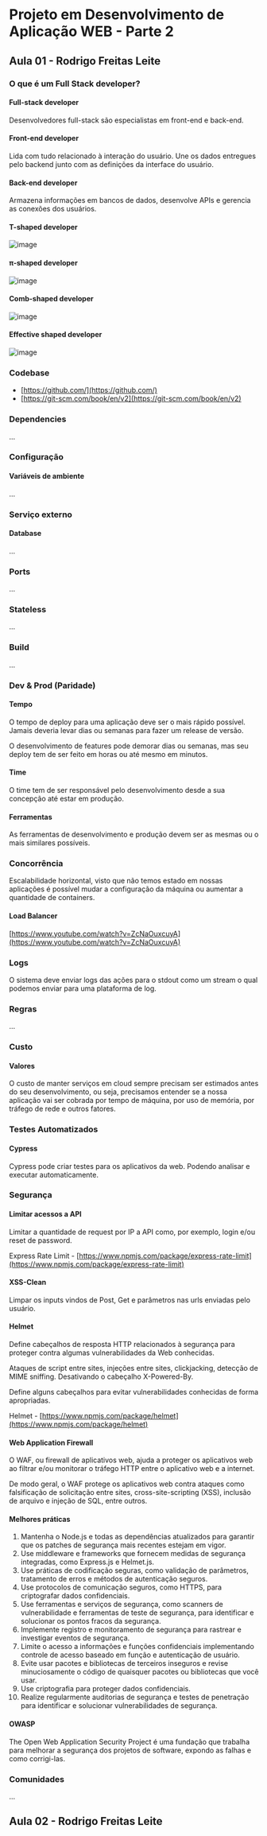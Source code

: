 # Projeto em Desenvolvimento de Aplicação WEB - Parte 2

## Aula 01 - Rodrigo Freitas Leite

### O que é um Full Stack developer?

#### Full-stack developer

Desenvolvedores full-stack são especialistas em front-end e back-end.

#### Front-end developer

Lida com tudo relacionado à interação do usuário. Une os dados entregues pelo backend junto com as definições da interface do usuário.

#### Back-end developer

Armazena informações em bancos de dados, desenvolve APIs e gerencia as conexões dos usuários.

#### T-shaped developer

![image](https://github.com/jpcmf/GraduateProgram-FullStack-2023/assets/1216136/41bf25ab-1b19-4f66-99a5-f029c02ba084)

#### π-shaped developer

![image](https://github.com/jpcmf/GraduateProgram-FullStack-2023/assets/1216136/cd0df5a8-adac-4e0d-a3d8-bc0d5368efae)

#### Comb-shaped developer

![image](https://github.com/jpcmf/GraduateProgram-FullStack-2023/assets/1216136/129a6d02-10e7-4d2e-8579-a172736d043d)

#### Effective shaped developer

![image](https://github.com/jpcmf/GraduateProgram-FullStack-2023/assets/1216136/eca4ccbb-fd54-4b6f-950f-349953c79f21)

### Codebase

- [https://github.com/](https://github.com/)
- [https://git-scm.com/book/en/v2](https://git-scm.com/book/en/v2)

### Dependencies

...

### Configuração

#### Variáveis de ambiente

...

### Serviço externo

#### Database

...

### Ports

...

### Stateless

...

### Build

...

### Dev & Prod (Paridade)

#### Tempo

O tempo de deploy para uma aplicação deve ser o mais rápido possível. Jamais deveria levar dias ou semanas para fazer um release de versão.

O desenvolvimento de features pode demorar dias ou semanas, mas seu deploy tem de ser feito em horas ou até mesmo em minutos.

#### Time

O time tem de ser responsável pelo desenvolvimento desde a sua concepção até estar em produção.

#### Ferramentas

As ferramentas de desenvolvimento e produção devem ser as mesmas ou o mais similares possíveis.

### Concorrência

Escalabilidade horizontal, visto que não temos estado em nossas aplicações é possível mudar a configuração da máquina ou aumentar a quantidade de containers.

#### Load Balancer

[https://www.youtube.com/watch?v=ZcNaOuxcuyA](https://www.youtube.com/watch?v=ZcNaOuxcuyA)

### Logs

O sistema deve enviar logs das ações para o stdout como um stream o qual podemos enviar para uma plataforma de log.

### Regras

...

### Custo

#### Valores

O custo de manter serviços em cloud sempre precisam ser estimados antes do seu desenvolvimento, ou seja, precisamos entender se a nossa aplicação vai ser cobrada por tempo de máquina, por uso de memória, por tráfego de rede e outros fatores.

### Testes Automatizados

#### Cypress

Cypress pode criar testes para os aplicativos da web. Podendo analisar e executar automaticamente.

### Segurança

#### Limitar acessos a API

Limitar a quantidade de request por IP a API como, por exemplo, login e/ou reset de password.

Express Rate Limit - [https://www.npmjs.com/package/express-rate-limit](https://www.npmjs.com/package/express-rate-limit)

#### XSS-Clean

Limpar os inputs vindos de Post, Get e parâmetros nas urls enviadas pelo usuário.

#### Helmet

Define cabeçalhos de resposta HTTP relacionados à segurança para proteger contra algumas vulnerabilidades da Web conhecidas.

Ataques de script entre sites, injeções entre sites, clickjacking, detecção de MIME sniffing. Desativando o cabeçalho X-Powered-By.

Define alguns cabeçalhos para evitar vulnerabilidades conhecidas de forma apropriadas.

Helmet - [https://www.npmjs.com/package/helmet](https://www.npmjs.com/package/helmet)

#### Web Application Firewall

O WAF, ou firewall de aplicativos web, ajuda a proteger os aplicativos web ao filtrar e/ou monitorar o tráfego HTTP entre o aplicativo web e a internet.

De modo geral, o WAF protege os aplicativos web contra ataques como falsificação de solicitação entre sites, cross-site-scripting (XSS), inclusão de arquivo e injeção de SQL, entre outros.

#### Melhores práticas

1. Mantenha o Node.js e todas as dependências atualizados para garantir que os patches de segurança mais recentes estejam em vigor.
2. Use middleware e frameworks que fornecem medidas de segurança integradas, como Express.js e Helmet.js.
3. Use práticas de codificação seguras, como validação de parâmetros, tratamento de erros e métodos de autenticação seguros.
4. Use protocolos de comunicação seguros, como HTTPS, para criptografar dados confidenciais.
5. Use ferramentas e serviços de segurança, como scanners de vulnerabilidade e ferramentas de teste de segurança, para identificar e solucionar os pontos fracos da segurança.
6. Implemente registro e monitoramento de segurança para rastrear e investigar eventos de segurança.
7. Limite o acesso a informações e funções confidenciais implementando controle de acesso baseado em função e autenticação de usuário.
8. Evite usar pacotes e bibliotecas de terceiros inseguros e revise minuciosamente o código de quaisquer pacotes ou bibliotecas que você usar.
9. Use criptografia para proteger dados confidenciais.
10. Realize regularmente auditorias de segurança e testes de penetração para identificar e solucionar vulnerabilidades de segurança.

#### OWASP

The Open Web Application Security Project é uma fundação que trabalha para melhorar a segurança dos projetos de software, expondo as falhas e como corrigi-las.

### Comunidades

...

## Aula 02 - Rodrigo Freitas Leite
